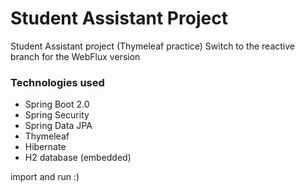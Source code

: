 # Student Assistant Project
Student Assistant project (Thymeleaf practice)
Switch to the reactive branch for the WebFlux version
<h3>Technologies used</h3>
<ul>
  <li>Spring Boot 2.0</li>
  <li>Spring Security</li>
  <li>Spring Data JPA</li>
  <li>Thymeleaf</li>
  <li>Hibernate</li>
  <li>H2 database (embedded)</li>
</ul>
<p>import and run :)</p>
